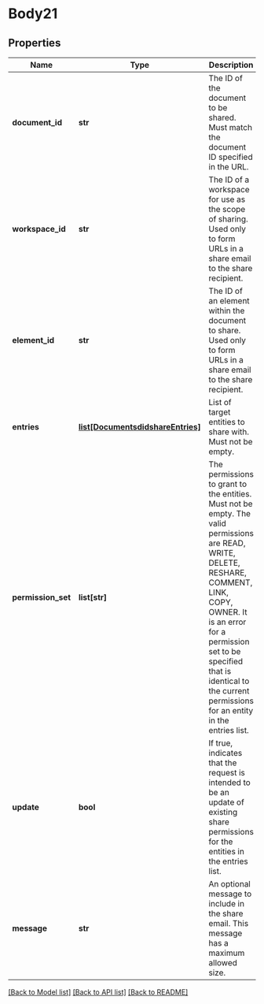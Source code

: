 # Body21

## Properties
Name | Type | Description | Notes
------------ | ------------- | ------------- | -------------
**document_id** | **str** | The ID of the document to be shared. Must match the document ID specified in           the URL. | [optional] 
**workspace_id** | **str** | The ID of a workspace for use as the scope of           sharing. Used only to form URLs in a share email to the share recipient. | [optional] 
**element_id** | **str** | The ID of an element within the document to share. Used only to form URLs           in a share email to the share recipient. | [optional] 
**entries** | [**list[DocumentsdidshareEntries]**](DocumentsdidshareEntries.md) | List of target entities to share with. Must not be empty. | [optional] 
**permission_set** | **list[str]** | The permissions to grant to the entities. Must not be empty. The      valid permissions are READ, WRITE, DELETE, RESHARE, COMMENT, LINK, COPY, OWNER. It is an error for a      permission set to be specified that is identical to the current permissions for an entity in the entries      list. | [optional] 
**update** | **bool** | If true, indicates that the request is intended to be an update of existing      share permissions for the entities in the entries list. | [optional] 
**message** | **str** | An optional message to include in the share email.      This message has a maximum allowed size. | [optional] 

[[Back to Model list]](../README.md#documentation-for-models) [[Back to API list]](../README.md#documentation-for-api-endpoints) [[Back to README]](../README.md)


